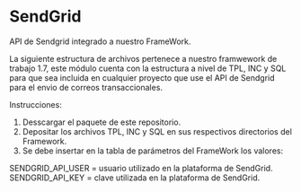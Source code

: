 SendGrid
========

API de Sendgrid integrado a nuestro FrameWork.

La siguiente estructura de archivos pertenece a nuestro framwework de trabajo 1.7, este módulo cuenta
con la estructura a nivel de TPL, INC y SQL para que sea incluida en cualquier proyecto que use el API de Sendgrid para el
envio de correos transaccionales.

Instrucciones:

1. Desscargar el paquete de este repositorio.
2. Depositar los archivos TPL, INC y SQL en sus respectivos directorios del Framework.
3. Se debe insertar en la tabla de parámetros del FrameWork los valores:

SENDGRID_API_USER   = usuario utilizado en la plataforma de SendGrid.
SENDGRID_API_KEY      = clave utilizada en la plataforma de SendGrid.

